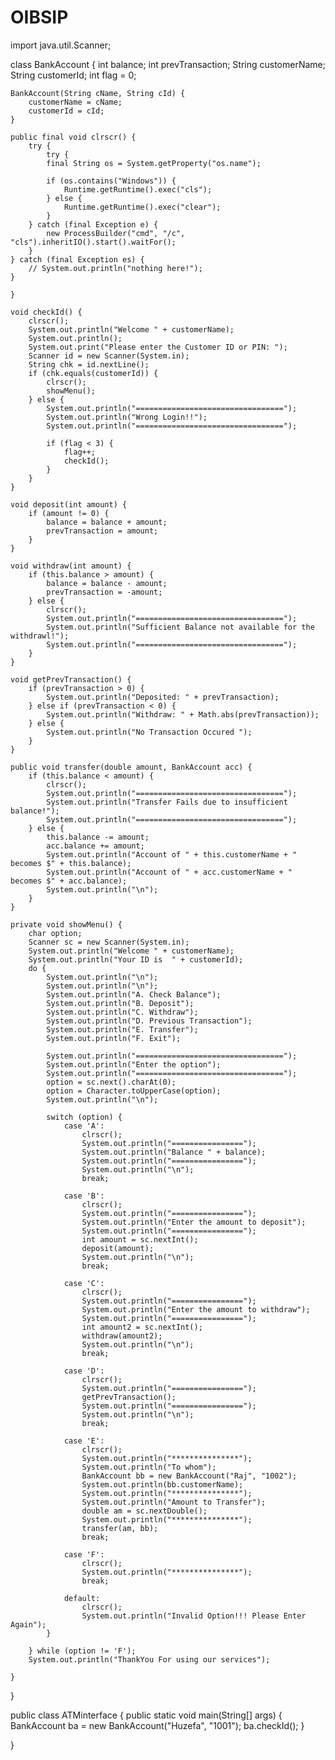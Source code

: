 # OIBSIP
import java.util.Scanner;

class BankAccount {
    int balance;
    int prevTransaction;
    String customerName;
    String customerId;
    int flag = 0;

    BankAccount(String cName, String cId) {
        customerName = cName;
        customerId = cId;
    }

    public final void clrscr() {
        try {
            try {
            final String os = System.getProperty("os.name");

            if (os.contains("Windows")) {
                Runtime.getRuntime().exec("cls");
            } else {
                Runtime.getRuntime().exec("clear");
            }
        } catch (final Exception e) {
            new ProcessBuilder("cmd", "/c", "cls").inheritIO().start().waitFor();
        } 
    } catch (final Exception es) {
        // System.out.println("nothing here!");
    }

    }

    void checkId() {
        clrscr();
        System.out.println("Welcome " + customerName);
        System.out.println();
        System.out.print("Please enter the Customer ID or PIN: ");
        Scanner id = new Scanner(System.in);
        String chk = id.nextLine();
        if (chk.equals(customerId)) {
            clrscr();
            showMenu();
        } else {
            System.out.println("=================================");
            System.out.println("Wrong Login!!");
            System.out.println("=================================");

            if (flag < 3) {
                flag++;
                checkId();
            }
        }
    }

    void deposit(int amount) {
        if (amount != 0) {
            balance = balance + amount;
            prevTransaction = amount;
        }
    }

    void withdraw(int amount) {
        if (this.balance > amount) {
            balance = balance - amount;
            prevTransaction = -amount;
        } else {
            clrscr();
            System.out.println("=================================");
            System.out.println("Sufficient Balance not available for the withdrawl!");
            System.out.println("=================================");
        }
    }

    void getPrevTransaction() {
        if (prevTransaction > 0) {
            System.out.println("Deposited: " + prevTransaction);
        } else if (prevTransaction < 0) {
            System.out.println("Withdraw: " + Math.abs(prevTransaction));
        } else {
            System.out.println("No Transaction Occured ");
        }
    }

    public void transfer(double amount, BankAccount acc) {
        if (this.balance < amount) {
            clrscr();
            System.out.println("=================================");
            System.out.println("Transfer Fails due to insufficient balance!");
            System.out.println("=================================");
        } else {
            this.balance -= amount;
            acc.balance += amount;
            System.out.println("Account of " + this.customerName + " becomes $" + this.balance);
            System.out.println("Account of " + acc.customerName + " becomes $" + acc.balance);
            System.out.println("\n");
        }
    }

    private void showMenu() {
        char option;
        Scanner sc = new Scanner(System.in);
        System.out.println("Welcome " + customerName);
        System.out.println("Your ID is  " + customerId);
        do {
            System.out.println("\n");
            System.out.println("\n");
            System.out.println("A. Check Balance");
            System.out.println("B. Deposit");
            System.out.println("C. Withdraw");
            System.out.println("D. Previous Transaction");
            System.out.println("E. Transfer");
            System.out.println("F. Exit");

            System.out.println("=================================");
            System.out.println("Enter the option");
            System.out.println("=================================");
            option = sc.next().charAt(0);
            option = Character.toUpperCase(option);
            System.out.println("\n");

            switch (option) {
                case 'A':
                    clrscr();
                    System.out.println("================");
                    System.out.println("Balance " + balance);
                    System.out.println("================");
                    System.out.println("\n");
                    break;

                case 'B':
                    clrscr();
                    System.out.println("================");
                    System.out.println("Enter the amount to deposit");
                    System.out.println("================");
                    int amount = sc.nextInt();
                    deposit(amount);
                    System.out.println("\n");
                    break;
                
                case 'C':
                    clrscr();
                    System.out.println("================");
                    System.out.println("Enter the amount to withdraw");
                    System.out.println("================");
                    int amount2 = sc.nextInt();
                    withdraw(amount2);
                    System.out.println("\n");
                    break;

                case 'D':
                    clrscr();
                    System.out.println("================");
                    getPrevTransaction();
                    System.out.println("================");
                    System.out.println("\n");
                    break;

                case 'E':
                    clrscr();
                    System.out.println("***************");
                    System.out.println("To whom");
                    BankAccount bb = new BankAccount("Raj", "1002");
                    System.out.println(bb.customerName);
                    System.out.println("***************");
                    System.out.println("Amount to Transfer");
                    double am = sc.nextDouble();
                    System.out.println("***************");
                    transfer(am, bb);
                    break;

                case 'F':
                    clrscr();
                    System.out.println("***************");
                    break;
                
                default:
                    clrscr();
                    System.out.println("Invalid Option!!! Please Enter Again");
            }

        } while (option != 'F');
        System.out.println("ThankYou For using our services");

    }
}

public class ATMinterface {
    public static void main(String[] args) {
        BankAccount ba = new BankAccount("Huzefa", "1001");
        ba.checkId();
    }

}
